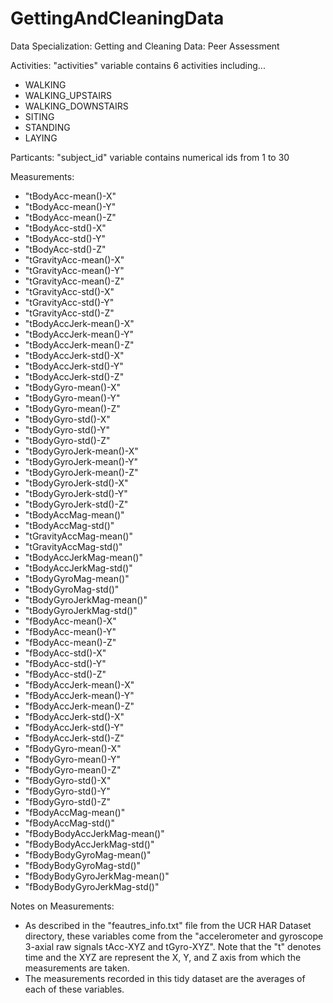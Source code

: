 GettingAndCleaningData
======================

Data Specialization: Getting and Cleaning Data: Peer Assessment

Activities: "activities" variable contains 6 activities including...
- WALKING
- WALKING_UPSTAIRS
- WALKING_DOWNSTAIRS
- SITING
- STANDING
- LAYING

Particants: "subject_id" variable contains numerical ids from 1 to 30

Measurements:
- "tBodyAcc-mean()-X"           
- "tBodyAcc-mean()-Y"          
- "tBodyAcc-mean()-Z"           
- "tBodyAcc-std()-X"           
- "tBodyAcc-std()-Y"            
- "tBodyAcc-std()-Z"           
- "tGravityAcc-mean()-X"        
- "tGravityAcc-mean()-Y"       
- "tGravityAcc-mean()-Z"        
- "tGravityAcc-std()-X"        
- "tGravityAcc-std()-Y"         
- "tGravityAcc-std()-Z"        
- "tBodyAccJerk-mean()-X"       
- "tBodyAccJerk-mean()-Y"      
- "tBodyAccJerk-mean()-Z"       
- "tBodyAccJerk-std()-X"       
- "tBodyAccJerk-std()-Y"        
- "tBodyAccJerk-std()-Z"       
- "tBodyGyro-mean()-X"          
- "tBodyGyro-mean()-Y"         
- "tBodyGyro-mean()-Z"          
- "tBodyGyro-std()-X"          
- "tBodyGyro-std()-Y"           
- "tBodyGyro-std()-Z"          
- "tBodyGyroJerk-mean()-X"      
- "tBodyGyroJerk-mean()-Y"     
- "tBodyGyroJerk-mean()-Z"      
- "tBodyGyroJerk-std()-X"      
- "tBodyGyroJerk-std()-Y"       
- "tBodyGyroJerk-std()-Z"      
- "tBodyAccMag-mean()"          
- "tBodyAccMag-std()"          
- "tGravityAccMag-mean()"       
- "tGravityAccMag-std()"       
- "tBodyAccJerkMag-mean()"      
- "tBodyAccJerkMag-std()"      
- "tBodyGyroMag-mean()"         
- "tBodyGyroMag-std()"         
- "tBodyGyroJerkMag-mean()"     
- "tBodyGyroJerkMag-std()"     
- "fBodyAcc-mean()-X"           
- "fBodyAcc-mean()-Y"          
- "fBodyAcc-mean()-Z"           
- "fBodyAcc-std()-X"           
- "fBodyAcc-std()-Y"            
- "fBodyAcc-std()-Z"           
- "fBodyAccJerk-mean()-X"       
- "fBodyAccJerk-mean()-Y"      
- "fBodyAccJerk-mean()-Z"       
- "fBodyAccJerk-std()-X"       
- "fBodyAccJerk-std()-Y"        
- "fBodyAccJerk-std()-Z"       
- "fBodyGyro-mean()-X"          
- "fBodyGyro-mean()-Y"         
- "fBodyGyro-mean()-Z"          
- "fBodyGyro-std()-X"          
- "fBodyGyro-std()-Y"           
- "fBodyGyro-std()-Z"          
- "fBodyAccMag-mean()"          
- "fBodyAccMag-std()"          
- "fBodyBodyAccJerkMag-mean()"  
- "fBodyBodyAccJerkMag-std()"  
- "fBodyBodyGyroMag-mean()"     
- "fBodyBodyGyroMag-std()"     
- "fBodyBodyGyroJerkMag-mean()" 
- "fBodyBodyGyroJerkMag-std()" 

Notes on Measurements:
- As described in the "feautres_info.txt" file from the UCR HAR Dataset directory, these variables come from the "accelerometer and gyroscope 3-axial raw signals tAcc-XYZ and tGyro-XYZ". Note that the "t" denotes time and the XYZ are represent the X, Y, and Z axis from which the measurements are taken.
- The measurements recorded in this tidy dataset are the averages of each of these variables.
